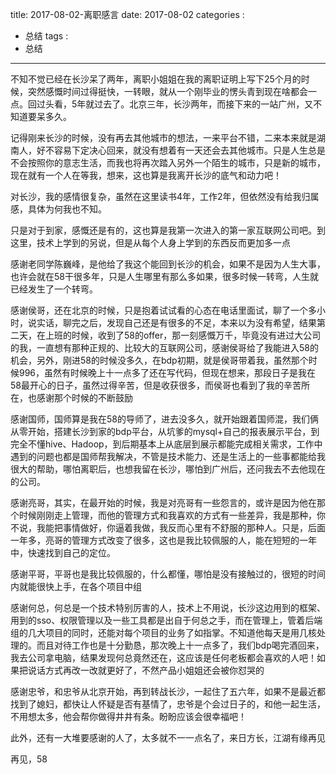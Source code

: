 title: 2017-08-02-离职感言
date: 2017-08-02
categories : 
  - 总结
tags : 
  - 总结
---

不知不觉已经在长沙呆了两年，离职小姐姐在我的离职证明上写下25个月的时候，突然感慨时间过得挺快，一转眼，就从一个刚毕业的愣头青到现在啥都会一点。回过头看，5年就过去了。北京三年，长沙两年，而接下来的一站广州，又不知道要呆多久。

记得刚来长沙的时候，没有再去其他城市的想法，一来平台不错，二来本来就是湖南人，好不容易下定决心回来，就没有想着有一天还会去其他城市。只是人生总是不会按照你的意志生活，而我也将再次踏入另外一个陌生的城市，只是新的城市，现在就有一个人在等我，想来，这也算是我离开长沙的底气和动力吧！

对长沙，我的感情很复杂，虽然在这里读书4年，工作2年，但依然没有给我归属感，具体为何我也不知。

只是对于到家，感慨还是有的，这也算是我第一次进入的第一家互联网公司吧。到这里，技术上学到的另说，但是从每个人身上学到的东西反而更加多一点

感谢老同学陈巍峰，是他给了我这个能回到长沙的机会，如果不是因为人生大事，也许会就在58干很多年，只是人生哪里有那么多如果，很多时候一转弯，人生就已经发生了一个转弯。

感谢侯哥，还在北京的时候，只是抱着试试看的心态在电话里面试，聊了一个多小时，说实话，聊完之后，发现自己还是有很多的不足，本来以为没有希望，结果第二天，在上班的时候，收到了58的offer，那一刻感慨万千，毕竟没有进过大公司的我，一直想有那种正规的、比较大的互联网公司，感谢侯哥给了我能进入58的机会，另外，刚进58的时候没多久，在bdp初期，就是侯哥带着我，虽然那个时候996，虽然有时候晚上十一点多了还在写代码，但现在想来，那段日子是我在58最开心的日子，虽然过得辛苦，但是收获很多，而侯哥也看到了我的辛苦所在，也感谢那个时候的不断鼓励

感谢国师，国师算是我在58的导师了，进去没多久，就开始跟着国师混，我们俩从零开始，搭建长沙到家的bdp平台，从坑爹的mysql+自己的报表展示平台，到完全不懂hive、Hadoop，到后期基本上从底层到展示都能完成相关需求，工作中遇到的问题也都是国师帮我解决，不管是技术能力、还是生活上的一些事都能给我很大的帮助，哪怕离职后，也想我留在长沙，哪怕到广州后，还问我去不去他现在的公司。

感谢亮哥，其实，在最开始的时候，我是对亮哥有一些怨言的，或许是因为他在那个时候刚刚走上管理，而他的管理方式和我喜欢的方式有一些差异，我是那种，你不说，我能把事情做好，你逼着我做，我反而心里有不舒服的那种人。只是，后面一年多，亮哥的管理方式改变了很多，这也是我比较佩服的人，能在短短的一年中，快速找到自己的定位。

感谢平哥，平哥也是我比较佩服的，什么都懂，哪怕是没有接触过的，很短的时间内就能很快上手，在各个项目中组

感谢何总，何总是一个技术特别厉害的人，技术上不用说，长沙这边用到的框架、用到的sso、权限管理以及一些工具都是出自于何总之手，而在管理上，管着后端组的几大项目的同时，还能对每个项目的业务了如指掌。不知道他每天是用几核处理的。而且对待工作也是十分勤恳，那次晚上十一点多了，我们bdp喝完酒回来，我去公司拿电脑，结果发现何总竟然还在，这应该是任何老板都会喜欢的人吧！如果把说话方式再改一改就更好了，不然产品小姐姐还会被你怼哭的


感谢忠爷，和忠爷从北京开始，再到转战长沙，一起住了五六年，如果不是最近都找到了媳妇，都快让人怀疑是否有基情了，忠爷是个会过日子的，和他一起生活，不用想太多，他会帮你做得井井有条。盼盼应该会很幸福吧！

此外，还有一大堆要感谢的人了，太多就不一一点名了，来日方长，江湖有缘再见

再见，58